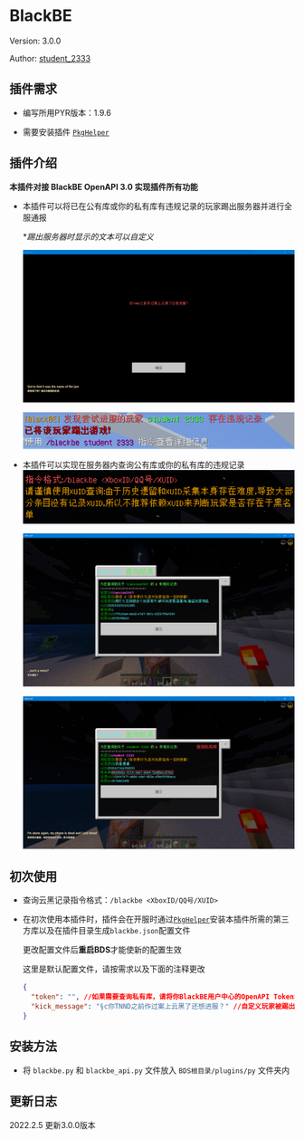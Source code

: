 # BlackBE

Version: 3.0.0

Author: [student_2333](https://github.com/lgc2333)

插件需求
--

- 编写所用PYR版本：1.9.6

- 需要安装插件 [`PkgHelper`](../PkgHelper)

插件介绍
--
**本插件对接 BlackBE OpenAPI 3.0 实现插件所有功能**

- 本插件可以将已在公有库或你的私有库有违规记录的玩家踢出服务器并进行全服通报

  *_踢出服务器时显示的文本可以自定义_

  ![](./readme/readme2.png)

  ![](./readme/readme1.png)

- 本插件可以实现在服务器内查询公有库或你的私有库的违规记录
  ![](./readme/readme3.png)

  ![](./readme/readme4.png)

  ![](./readme/readme5.png)

初次使用
--

- 查询云黑记录指令格式：`/blackbe <XboxID/QQ号/XUID>`
- 在初次使用本插件时，插件会在开服时通过[`PkgHelper`](../PkgHelper)安装本插件所需的第三方库以及在插件目录生成`blackbe.json`配置文件

  更改配置文件后**重启BDS**才能使新的配置生效

  这里是默认配置文件，请按需求以及下面的注释更改
  ```json
  {
    "token": "", //如果需要查询私有库，请将你BlackBE用户中心的OpenAPI Token填写在这里，如无需则留空
    "kick_message": "§c你TNND之前作过案上云黑了还想进服？" //自定义玩家被踢出服务器时显示的文本
  }
  ```

安装方法
--

- 将 `blackbe.py` 和 `blackbe_api.py` 文件放入 `BDS根目录/plugins/py` 文件夹内

更新日志
--
2022.2.5 更新3.0.0版本
